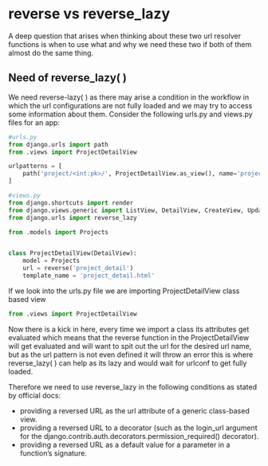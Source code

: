 # reverse vs reverse_lazy
A deep question that arises when thinking about these two url resolver functions is when to use what and why we need these two if both of them almost do the same thing.

## Need of reverse_lazy( )
We need reverse-lazy( )  as there may arise a condition in the workflow in which the url configurations are not fully loaded and we may try to access some information about them. Consider the following urls.py and views.py files for an app:


```python
#urls.py
from django.urls import path
from .views import ProjectDetailView

urlpatterns = [
    path('project/<int:pk>/', ProjectDetailView.as_view(), name='project_detail'),
]
```

```python
#views.py
from django.shortcuts import render
from django.views.generic import ListView, DetailView, CreateView, UpdateView, DeleteView
from django.urls import reverse_lazy

from .models import Projects


class ProjectDetailView(DetailView):
    model = Projects
    url = reverse('project_detail')
    template_name = 'project_detail.html'

```
If we look into the urls.py file we are importing ProjectDetailView class based view

```python
from .views import ProjectDetailView
```

Now there is a kick in here, every time we import a class its attributes get evaluated which means that the reverse function in the ProjectDetailView will get evaluated and will want to spit out the url for the desired url name, but as the url pattern is not even defined it will throw an error this is where reverse_lazy( ) can help as its lazy and would wait for urlconf to get fully loaded.

Therefore we need to use reverse_lazy in the following conditions as stated by official docs:
- providing a reversed URL as the url attribute of a generic class-based view.
- providing a reversed URL to a decorator (such as the login_url argument for the django.contrib.auth.decorators.permission_required() decorator).
- providing a reversed URL as a default value for a parameter in a function’s signature.
